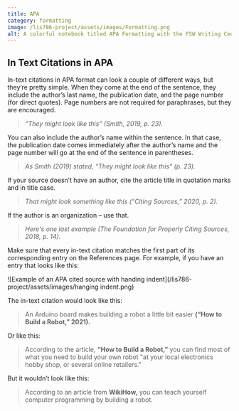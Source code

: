 ```yaml
---
title: APA
category: formatting
image: /lis786-project/assets/images/Formatting.png
alt: A colorful notebook titled APA Formatting with the FSW Writing Center
---
```


## In Text Citations in APA

In-text citations in APA format can look a couple of different ways, but they’re pretty simple. When they come at the end of the sentence, they include the author’s last name, the publication date, and the page number (for direct quotes). Page numbers are not required for paraphrases, but they are encouraged.  

>*“They might look like this” (Smith, 2019, p. 23).*

You can also include the author’s name within the sentence. In that case, the publication date comes immediately after the author’s name and the page number will go at the end of the sentence in parentheses.

>*As Smith (2019) stated, “They might look like this” (p. 23).*

If your source doesn’t have an author, cite the article title in quotation marks and in title case. 

>*That might look something like this (“Citing Sources,” 2020, p. 2).*

If the author is an organization – use that. 

>*Here's one last example (The Foundation for Properly Citing Sources, 2018, p. 14).* 

Make sure that every in-text citation matches the first part of its corresponding entry on the References page. For example, if you have an entry that looks like this:
 
![Example of an APA cited source with handing indent](/lis786-project/assets/images/hanging indent.png)
 
The in-text citation would look like this: 

>An Arduino board makes building a robot a little bit easier **(“How to Build a Robot,” 2021).** 
 
Or like this: 

>According to the article, **“How to Build a Robot,”** you can find most of what you need to build your own robot "at your local electronics hobby shop, or several online retailers." 
 
But it wouldn’t look like this: 

>According to an article from **WikiHow,** you can teach yourself computer programming by building a robot. 


